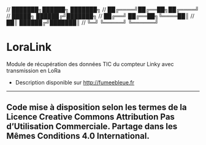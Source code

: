 // ███████╗██████╗ ███████╗
// ██╔════╝██╔══██╗██╔════╝
// █████╗  ██████╔╝███████╗
// ██╔══╝  ██╔══██╗╚════██║
// ██║     ██████╔╝███████║
// ╚═╝     ╚═════╝ ╚══════╝
# LoraLink

Module de récupération des données TIC du compteur Linky avec transmission en LoRa

- Description disponible sur http://fumeebleue.fr

------------------------------------------------------------------------------------
Code mise à disposition selon les termes de la Licence Creative Commons Attribution
Pas d’Utilisation Commerciale.
Partage dans les Mêmes Conditions 4.0 International.
------------------------------------------------------------------------------------